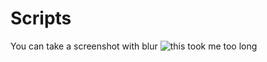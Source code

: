 # Scripts

You can take a screenshot with blur
![this took me too long](https://user-images.githubusercontent.com/40329022/165252870-b2622140-f410-47d9-97f3-56d05f98b47e.png)

